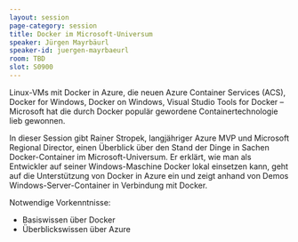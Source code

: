 ```yaml
---
layout: session
page-category: session
title: Docker im Microsoft-Universum
speaker: Jürgen Mayrbäurl
speaker-id: juergen-mayrbaeurl
room: TBD
slot: S0900
---
```


Linux-VMs mit Docker in Azure, die neuen Azure Container Services (ACS), Docker for Windows, Docker on Windows, Visual Studio Tools for Docker – Microsoft hat die durch Docker populär gewordene Containertechnologie lieb gewonnen. 

In dieser Session gibt Rainer Stropek, langjähriger Azure MVP und Microsoft Regional Director, einen Überblick über den Stand der Dinge in Sachen Docker-Container im Microsoft-Universum. Er erklärt, wie man als Entwickler auf seiner Windows-Maschine Docker lokal einsetzen kann, geht auf die Unterstützung von Docker in Azure ein und zeigt anhand von Demos Windows-Server-Container in Verbindung mit Docker.

Notwendige Vorkenntnisse:
* Basiswissen über Docker
* Überblickswissen über Azure